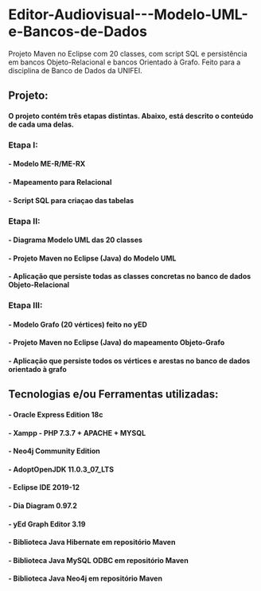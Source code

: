 # Editor-Audiovisual---Modelo-UML-e-Bancos-de-Dados
Projeto Maven no Eclipse com 20 classes, com script SQL e persistência em bancos Objeto-Relacional e bancos Orientado à Grafo. Feito para a disciplina de Banco de Dados da UNIFEI.

## Projeto:
#### O projeto contém três etapas distintas. Abaixo, está descrito o conteúdo de cada uma delas.

### Etapa I:
#### - Modelo ME-R/ME-RX
#### - Mapeamento para Relacional
#### - Script SQL para criaçao das tabelas

### Etapa II:
#### - Diagrama Modelo UML das 20 classes
#### - Projeto Maven no Eclipse (Java) do Modelo UML
#### - Aplicação que persiste todas as classes concretas no banco de dados Objeto-Relacional

### Etapa III:
#### - Modelo Grafo (20 vértices) feito no yED
#### - Projeto Maven no Eclipse (Java) do mapeamento Objeto-Grafo
#### - Aplicação que persiste todos os vértices e arestas no banco de dados orientado à grafo

## Tecnologias e/ou Ferramentas utilizadas:
#### - Oracle Express Edition 18c
#### - Xampp - PHP 7.3.7 + APACHE + MYSQL
#### - Neo4j Community Edition
#### - AdoptOpenJDK 11.0.3_07_LTS
#### - Eclipse IDE 2019-12
#### - Dia Diagram 0.97.2
#### - yEd Graph Editor 3.19
#### - Biblioteca Java Hibernate em repositório Maven
#### - Biblioteca Java MySQL ODBC em repositório Maven
#### - Biblioteca Java Neo4j em repositório Maven
